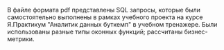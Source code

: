 В файле формата pdf представлены SQL запросы, которые были самостоятельно выполнены в рамках учебного проекта на курсе Я.Практикум "Аналитик данных буткемп" в учебном тренажере.
Были использованы разные типы оконных функций; рассчитаны бизнес-метрики.
